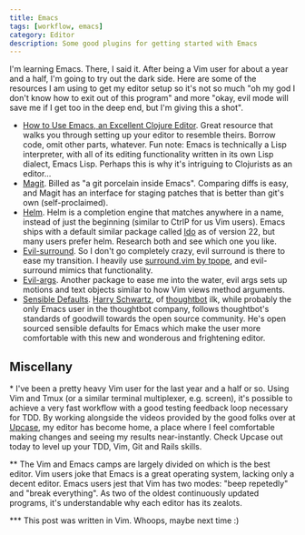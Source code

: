 ```yaml
---
title: Emacs
tags: [workflow, emacs]
category: Editor
description: Some good plugins for getting started with Emacs
---
```


I'm learning Emacs. There, I said it. After being a Vim user for about a year
and a half, I'm going to try out the dark side. Here are some of the resources I
am using to get my editor setup so it's not so much "oh my god I don't know how
to exit out of this program" and more "okay, evil mode will save me if I get too
in the deep end, but I'm giving this a shot".

- [How to Use Emacs, an Excellent Clojure Editor][braveclojure]. Great resource
  that walks you through setting up your editor to resemble theirs. Borrow code,
  omit other parts, whatever. Fun note: Emacs is technically a Lisp interpreter,
  with all of its editing functionality written in its own Lisp dialect, Emacs
  Lisp. Perhaps this is why it's intriguing to Clojurists as an editor...
- [Magit][magit]. Billed as "a git porcelain inside Emacs". Comparing diffs is
  easy, and Magit has an interface for staging patches that is better than git's
  own (self-proclaimed).
- [Helm][helm]. Helm is a completion engine that matches anywhere in a name,
  instead of just the beginning (similar to CtrlP for us Vim users). Emacs
  ships with a default similar package called [Ido][ido] as of version 22, but
  many users prefer helm. Research both and see which one you like.
- [Evil-surround][evil-surround]. So I don't go completely crazy, evil surround
  is there to ease my transition. I heavily use [surround.vim by tpope][tpope],
  and evil-surround mimics that functionality.
- [Evil-args][evil-args]. Another package to ease me into the water, evil args
  sets up motions and text objects similar to how Vim views method arguments.
- [Sensible Defaults][sensible]. [Harry Schwartz][hrs], of
  [thoughtbot][thoughtbot] ilk, while probably the only Emacs user in the
  thoughtbot company, follows thoughtbot's standards of goodwill towards the
  open source community. He's open sourced sensible defaults for Emacs which
  make the user more comfortable with this new and wonderous and frightening
  editor.

## Miscellany

\* I've been a pretty heavy Vim user for the last year and a half or so. Using Vim
and Tmux (or a similar terminal multiplexer, e.g. screen), it's possible to
achieve a very fast workflow with a good testing feedback loop necessary for
TDD. By working alongside the videos provided by the good folks over at
[Upcase][upcase], my editor has become home, a place where I feel comfortable
making changes and seeing my results near-instantly. Check Upcase out today to
level up your TDD, Vim, Git and Rails skills.

\*\* The Vim and Emacs camps are largely divided on which is the best editor. Vim
users joke that Emacs is a great operating system, lacking only a decent editor.
Emacs users jest that Vim has two modes: "beep repetedly" and "break
everything". As two of the oldest continuously updated programs, it's
understandable why each editor has its zealots.

\*\*\* This post was written in Vim. Whoops, maybe next time :)

[braveclojure]: http://www.braveclojure.com/basic-emacs/
[magit]: http://magit.vc
[helm]: http://tuhdo.github.io/helm-intro.html
[ido]: https://www.emacswiki.org/emacs-test/InteractivelyDoThings
[evil-surround]: https://github.com/timcharper/evil-surround
[tpope]: https://github.com/tpope/vim-surround
[evil-args]: https://github.com/wcsmith/evil-args
[sensible]: https://github.com/hrs/sensible-defaults.el
[hrs]: https://github.com/hrs
[thoughtbot]: http://thoughtbot.com
[upcase]: https://upcase.com
